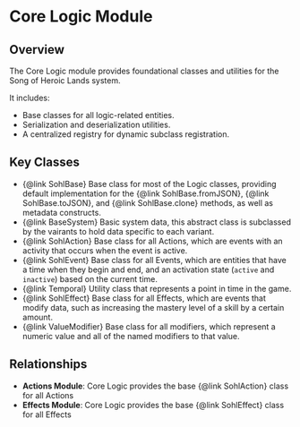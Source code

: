 # Core Logic Module

## Overview

The Core Logic module provides foundational classes and utilities for the Song of Heroic Lands system.

It includes:

- Base classes for all logic-related entities.
- Serialization and deserialization utilities.
- A centralized registry for dynamic subclass registration.

## Key Classes

- {@link SohlBase} Base class for most of the Logic classes, providing default implementation
  for the {@link SohlBase.fromJSON}, {@link SohlBase.toJSON}, and {@link SohlBase.clone} methods,
  as well as metadata constructs.
- {@link BaseSystem} Basic system data, this abstract class is subclassed by the vairants to hold
  data specific to each variant.
- {@link SohlAction} Base class for all Actions, which are events with an activity that occurs
  when the event is active.
- {@link SohlEvent} Base class for all Events, which are entities that have a time when they
  begin and end, and an activation state (`active` and `inactive`) based on the current time.
- {@link Temporal} Utility class that represents a point in time in the game.
- {@link SohlEffect} Base class for all Effects, which are events that modify data, such as
  increasing the mastery level of a skill by a certain amount.
- {@link ValueModifier} Base class for all modifiers, which represent a numeric value and all
  of the named modifiers to that value.

## Relationships

- **Actions Module**: Core Logic provides the base {@link SohlAction} class for all Actions
- **Effects Module**: Core Logic provides the base {@link SohlEffect} class for all Effects
